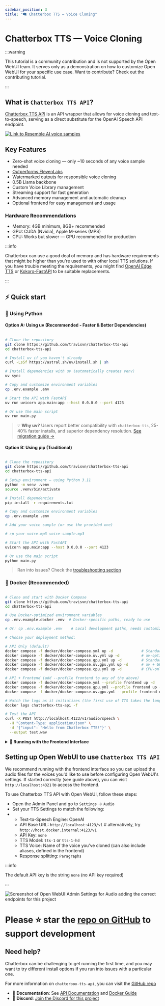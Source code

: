 ```yaml
---
sidebar_position: 3
title: "🗨️ Chatterbox TTS — Voice Cloning"
---
```


# Chatterbox TTS — Voice Cloning

:::warning

This tutorial is a community contribution and is not supported by the Open WebUI team. It serves only as a demonstration on how to customize Open WebUI for your specific use case. Want to contribute? Check out the contributing tutorial.

:::

## What is `Chatterbox TTS API`?

[Chatterbox TTS API](https://github.com/travisvn/chatterbox-tts-api) is an API wrapper that allows for voice cloning and text-to-speech, serving as a direct substitute for the OpenAI Speech API endpoint.

[![Link to Resemble AI voice samples](https://img.shields.io/badge/listen-demo_samples-blue)](https://resemble-ai.github.io/chatterbox_demopage/)

## Key Features

- Zero-shot voice cloning — only ~10 seconds of any voice sample needed
- [Outperforms ElevenLabs](https://podonos.com/resembleai/chatterbox)
- Watermarked outputs for responsible voice cloning
- 0.5B Llama backbone
- Custom Voice Library management
- Streaming support for fast generation
- Advanced memory management and automatic cleanup
- Optional frontend for easy management and usage

### Hardware Recommendations

- Memory: 4GB minimum, 8GB+ recommended
- GPU: CUDA (Nvidia), Apple M-series (MPS)
- CPU: Works but slower — GPU recommended for production

:::info

Chatterbox can use a good deal of memory and has hardware requirements that might be higher than you're used to with other local TTS solutions. If you have trouble meeting the requirements, you might find [OpenAI Edge TTS](https://docs.openwebui.com/tutorials/text-to-speech/openai-edge-tts-integration) or [Kokoro-FastAPI](https://docs.openwebui.com/tutorials/text-to-speech/Kokoro-FastAPI-integration) to be suitable replacements.

:::

## ⚡️ Quick start

### 🐍 Using Python

#### Option A: Using uv (Recommended - Faster & Better Dependencies)

```bash

# Clone the repository
git clone https://github.com/travisvn/chatterbox-tts-api
cd chatterbox-tts-api

# Install uv if you haven't already
curl -LsSf https://astral.sh/uv/install.sh | sh

# Install dependencies with uv (automatically creates venv)
uv sync

# Copy and customize environment variables
cp .env.example .env

# Start the API with FastAPI
uv run uvicorn app.main:app --host 0.0.0.0 --port 4123

# Or use the main script
uv run main.py
```

> 💡 **Why uv?** Users report better compatibility with `chatterbox-tts`, 25-40% faster installs, and superior dependency resolution. [See migration guide →](https://github.com/travisvn/chatterbox-tts-api/blob/main/docs/UV_MIGRATION.md)

#### Option B: Using pip (Traditional)

```bash

# Clone the repository
git clone https://github.com/travisvn/chatterbox-tts-api
cd chatterbox-tts-api

# Setup environment — using Python 3.11
python -m venv .venv
source .venv/bin/activate

# Install dependencies
pip install -r requirements.txt

# Copy and customize environment variables
cp .env.example .env

# Add your voice sample (or use the provided one)

# cp your-voice.mp3 voice-sample.mp3

# Start the API with FastAPI
uvicorn app.main:app --host 0.0.0.0 --port 4123

# Or use the main script
python main.py
```

> Ran into issues? Check the [troubleshooting section](https://github.com/travisvn/chatterbox-tts-api?tab=readme-ov-file#common-issues)

### 🐳 Docker (Recommended)

```bash

# Clone and start with Docker Compose
git clone https://github.com/travisvn/chatterbox-tts-api
cd chatterbox-tts-api

# Use Docker-optimized environment variables
cp .env.example.docker .env  # Docker-specific paths, ready to use

# Or: cp .env.example .env    # Local development paths, needs customization

# Choose your deployment method:

# API Only (default)
docker compose -f docker/docker-compose.yml up -d             # Standard (pip-based)
docker compose -f docker/docker-compose.uv.yml up -d          # uv-optimized (faster builds)
docker compose -f docker/docker-compose.gpu.yml up -d         # Standard + GPU
docker compose -f docker/docker-compose.uv.gpu.yml up -d      # uv + GPU (recommended for GPU users)
docker compose -f docker/docker-compose.cpu.yml up -d         # CPU-only

# API + Frontend (add --profile frontend to any of the above)
docker compose -f docker/docker-compose.yml --profile frontend up -d             # Standard + Frontend
docker compose -f docker/docker-compose.gpu.yml --profile frontend up -d         # GPU + Frontend
docker compose -f docker/docker-compose.uv.gpu.yml --profile frontend up -d      # uv + GPU + Frontend

# Watch the logs as it initializes (the first use of TTS takes the longest)
docker logs chatterbox-tts-api -f

# Test the API
curl -X POST http://localhost:4123/v1/audio/speech \
  -H "Content-Type: application/json" \
  -d '{"input": "Hello from Chatterbox TTS!"}' \
  --output test.wav
```

<details>
<summary><strong>🚀 Running with the Frontend Interface</strong></summary>

This project includes an optional React-based web UI. Use Docker Compose profiles to easily opt in or out of the frontend:

### With Docker Compose Profiles

```bash

# API only (default behavior)
docker compose -f docker/docker-compose.yml up -d

# API + Frontend + Web UI (with --profile frontend)
docker compose -f docker/docker-compose.yml --profile frontend up -d

# Or use the convenient helper script for fullstack:
python start.py fullstack

# Same pattern works with all deployment variants:
docker compose -f docker/docker-compose.gpu.yml --profile frontend up -d    # GPU + Frontend
docker compose -f docker/docker-compose.uv.yml --profile frontend up -d     # uv + Frontend
docker compose -f docker/docker-compose.cpu.yml --profile frontend up -d    # CPU + Frontend
```

### Local Development

For local development, you can run the API and frontend separately:

```bash

# Start the API first (follow earlier instructions)

# Then run the frontend:
cd frontend && npm install && npm run dev
```

Click the link provided from Vite to access the web UI.

### Build for Production

Build the frontend for production deployment:

```bash
cd frontend && npm install && npm run build
```

You can then access it directly from your local file system at `/dist/index.html`.

### Port Configuration

- **API Only**: Accessible at `http://localhost:4123` (direct API access)
- **With Frontend**: Web UI at `http://localhost:4321`, API requests routed via proxy

The frontend uses a reverse proxy to route requests, so when running with `--profile frontend`, the web interface will be available at `http://localhost:4321` while the API runs behind the proxy.

</details>

## Setting up Open WebUI to use `Chatterbox TTS API`

We recommend running with the frontend interface so you can upload the audio files for the voices you'd like to use before configuring Open WebUI's settings. If started correctly (see guide above), you can visit `http://localhost:4321` to access the frontend.

To use Chatterbox TTS API with Open WebUI, follow these steps:

- Open the Admin Panel and go to `Settings` -> `Audio`
- Set your TTS Settings to match the following:
- - Text-to-Speech Engine: OpenAI
  - API Base URL: `http://localhost:4123/v1` # alternatively, try `http://host.docker.internal:4123/v1`
  - API Key: `none`
  - TTS Model: `tts-1` or `tts-1-hd`
  - TTS Voice: Name of the voice you've cloned (can also include aliases, defined in the frontend)
  - Response splitting: `Paragraphs`

:::info

The default API key is the string `none` (no API key required)

:::

![Screenshot of Open WebUI Admin Settings for Audio adding the correct endpoints for this project](https://lm17s1uz51.ufs.sh/f/EsgO8cDHBTOUjUe3QjHytHQ0xqn2CishmXgGfeJ4o983TUMO)

# Please ⭐️ star the [repo on GitHub](https://github.com/travisvn/chatterbox-tts-api) to support development

## Need help?

Chatterbox can be challenging to get running the first time, and you may want to try different install options if you run into issues with a particular one.

For more information on `chatterbox-tts-api`, you can visit the [GitHub repo](https://github.com/travisvn/chatterbox-tts-api)

- 📖 **Documentation**: See [API Documentation](https://github.com/travisvn/chatterbox-tts-api/blob/main/docs/API_README.md) and [Docker Guide](https://github.com/travisvn/chatterbox-tts-api/blob/main/docs/DOCKER_README.md)
- 💬 **Discord**: [Join the Discord for this project](http://chatterboxtts.com/discord)
